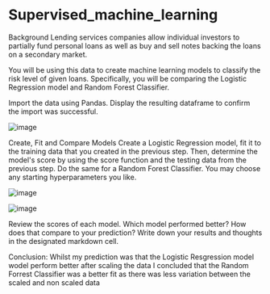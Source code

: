 # Supervised_machine_learning

Background
Lending services companies allow individual investors to partially fund personal loans as well as buy and sell notes backing the loans on a secondary market.

You will be using this data to create machine learning models to classify the risk level of given loans. Specifically, you will be comparing the Logistic Regression model and Random Forest Classifier.

Import the data using Pandas. Display the resulting dataframe to confirm the import was successful.

![image](https://user-images.githubusercontent.com/108265105/201506791-4cffc8b7-4d18-426c-919e-fbb0062563d9.png)


Create, Fit and Compare Models
Create a Logistic Regression model, fit it to the training data that you created in the previous step. Then, determine the model's score by using the score function and the testing data from the previous step. Do the same for a Random Forest Classifier. You may choose any starting hyperparameters you like.

![image](https://user-images.githubusercontent.com/108265105/201506833-aee99649-1127-4090-8e16-da3c96e7faab.png)

![image](https://user-images.githubusercontent.com/108265105/201506864-aa887345-b402-4d58-892f-dbf5f57ce90f.png)


Review the scores of each model. Which model performed better? How does that compare to your prediction? Write down your results and thoughts in the designated markdown cell.

Conclusion: Whilst my prediction was that the Logistic Resgression model wodel perform better after scaling the data I concluded that the Random Forrest Classifier was a better fit as there was less variation between the scaled and non scaled data
